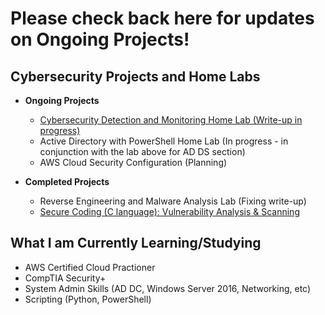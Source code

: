 <h1>Please check back here for updates on Ongoing Projects!</h1>

<h2>Cybersecurity Projects and Home Labs</h2>

- <b>Ongoing Projects</b>
  - [Cybersecurity Detection and Monitoring Home Lab (Write-up in progress)](https://github.com/jc-tru/siem-detection-and-monitoring)
  - Active Directory with PowerShell Home Lab (In progress - in conjunction with the lab above for AD DS section)
  - AWS Cloud Security Configuration (Planning)

- <b>Completed Projects</b>
  - Reverse Engineering and Malware Analysis Lab (Fixing write-up)
  - [Secure Coding (C language): Vulnerability Analysis & Scanning](https://github.com/jc-tru/secure-coding)

<h2>What I am Currently Learning/Studying</h2>

- AWS Certified Cloud Practioner
- CompTIA Security+
- System Admin Skills (AD DC, Windows Server 2016, Networking, etc)
- Scripting (Python, PowerShell)

